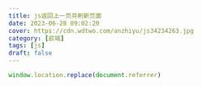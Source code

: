 ```yaml
---
title: js返回上一页并刷新页面
date: 2023-06-28 09:02:20
cover: https://cdn.wdtwo.com/anzhiyu/js34234263.jpg
category: [前端]
tags: [js]
draft: false
---
```


```js
window.location.replace(document.referrer)
```
